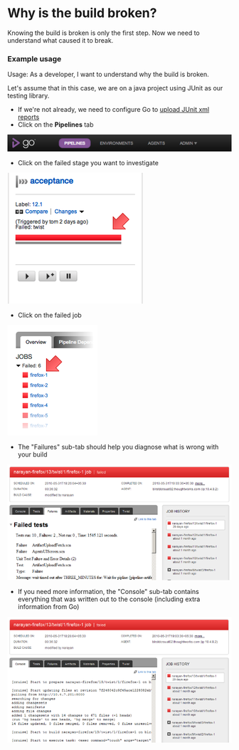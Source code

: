 # Why is the build broken?

Knowing the build is broken is only the first step. Now we need to understand what caused it to break.

### Example usage

Usage: As a developer, I want to understand why the build is broken.

Let's assume that in this case, we are on a java project using JUnit as our testing library.

-   If we're not already, we need to configure Go to [upload JUnit xml reports](../configuration/dev_upload_test_report.md)
-   Click on the **Pipelines** tab

![](../resources/images/topnav_pipelines.png)

-   Click on the failed stage you want to investigate

![](../resources/images/click_on_stage.png)

-   Click on the failed job

![](../resources/images/7_click_failed_job.png)

-   The "Failures" sub-tab should help you diagnose what is wrong with your build

![](../resources/images/8_failures_tab.png)

-   If you need more information, the "Console" sub-tab contains everything that was written out to the console (including extra information from Go)

![](../resources/images/9_console_tab.png)
